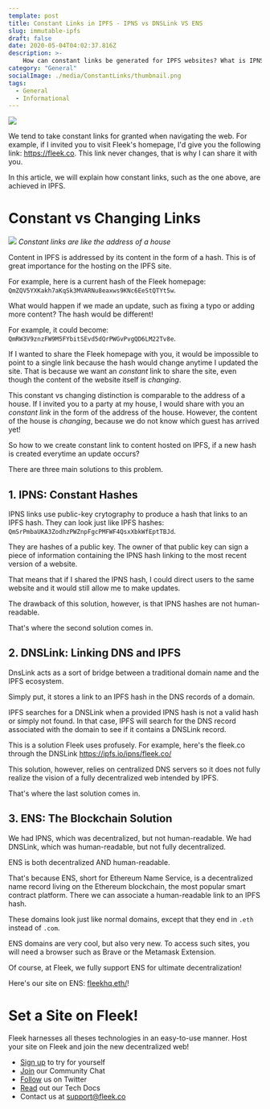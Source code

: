 ```yaml
---
template: post
title: Constant Links in IPFS - IPNS vs DNSLink VS ENS
slug: immutable-ipfs
draft: false
date: 2020-05-04T04:02:37.816Z
description: >-
    How can constant links be generated for IPFS websites? What is IPNS, DNS Link and ENS?
category: "General"
socialImage: ./media/ConstantLinks/thumbnail.png
tags:
  - General
  - Informational
---
```


![](./media/ConstantLinks/thumbnail.png)

We tend to take constant links for granted when navigating the web. For example, if I invited you to visit Fleek's homepage, I'd give you the following link: <https://fleek.co>. This link never changes, that is why I can share it with you.

In this article, we will explain how constant links, such as the one above, are achieved in IPFS.

# Constant vs Changing Links
![](./media/ConstantLinks/house.jpg)
*Constant links are like the address of a house*

Content in IPFS is addressed by its content in the form of a hash. This is of great importance for the hosting on the IPFS site. 

For example, here is a current hash of the Fleek homepage: `QmZQV5YXKakh7aKqSk3MVARNu8eaxws9KNc6EeStQTYt5w`.

What would happen if we made an update, such as fixing a typo or adding more content? The hash would be different!

For example, it could become: `QmRW3V9znzFW9M5FYbitSEvd5dQrPWGvPvgQD6LM22Tv8e`.

If I wanted to share the Fleek homepage with you, it would be impossible to point to a single link because the hash would change anytime I updated the site. That is because we want an *constant* link to share the site, even though the content of the website itself is *changing*.


This constant vs changing distinction is comparable to the address of a house. If I invited you to a party at my house, I would share with you an *constant link* in the form of the address of the house. However, the content of the house is *changing*, because we do not know which guest has arrived yet!

So how to we create constant link to content hosted on IPFS, if a new hash is created everytime an update occurs?

There are three main solutions to this problem.

## 1. IPNS: Constant Hashes
IPNS links use public-key crytography to produce a hash that links to an IPFS hash.
They can look just like IPFS hashes: `QmSrPmbaUKA3ZodhzPWZnpFgcPMFWF4QsxXbkWfEptTBJd`.

They are hashes of a public key. The owner of that public key can sign a piece of information containing the IPNS hash linking to the most recent version of a website.

That means that if I shared the IPNS hash, I could direct users to the same website and it would still allow me to make updates.

The drawback of this solution, however, is that IPNS hashes are not human-readable. 

That's where the second solution comes in.

## 2. DNSLink: Linking DNS and IPFS
DnsLink acts as a sort of bridge between a traditional domain name and the IPFS ecosystem. 

Simply put, it stores a link to an IPFS hash in the DNS records of a domain.

IPFS searches for a DNSLink when a provided IPNS hash is not a valid hash or simply not found. In that case, IPFS will search for the DNS record associated with the domain to see if it contains a DNSLink record.

This is a solution Fleek uses profusely. For example, here's the fleek.co through the DNSLink <https://ipfs.io/ipns/fleek.co/>

This solution, however, relies on centralized DNS servers so it does not fully realize the vision of a fully decentralized web intended by IPFS.

That's where the last solution comes in.

## 3. ENS: The Blockchain Solution
We had IPNS, which was decentralized, but not human-readable.
We had DNSLink, which was human-readable, but not fully decentralized.

ENS is both decentralized AND human-readable.

That's because ENS, short for Ethereum Name Service, is a decentralized name record living on the Ethereum blockchain, the most popular smart contract platform. There we can associate a human-readable link to an IPFS hash.

These domains look just like normal domains, except that they end in `.eth` instead of `.com`.

ENS domains are very cool, but also very new.
To access such sites, you will need a browser such as Brave or the Metamask Extension.

Of course, at Fleek, we fully support ENS for ultimate decentralization!

Here's our site on ENS: [fleekhq.eth/](https://fleekhq.eth/)!

# Set a Site on Fleek!
Fleek harnesses all theses technologies in an easy-to-use manner.
Host your site on Fleek and join the new decentralized web!

* [Sign up](https://app.fleek.co) to try for yourself
* [Join](https://join.slack.com/t/fleek-public/shared_invite/zt-bxna7y1d-PbVdut4rgHt5jM6Zjg9g9A) our Community Chat
* [Follow](https://twitter.com/FleekHQ) us on Twitter
* [Read](https://docs.fleek.co/) out our Tech Docs
* Contact us at support@fleek.co 
